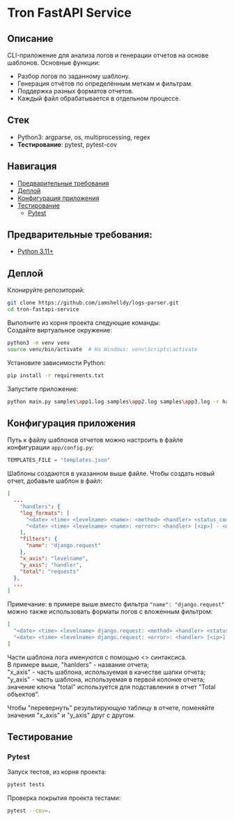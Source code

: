 # Tron FastAPI Service

## Описание
CLI-приложение для анализа логов и генерации отчетов на основе шаблонов. Основные функции:
* Разбор логов по заданному шаблону.
* Генерация отчётов по определённым меткам и фильтрам.
* Поддержка разных форматов отчетов.
* Каждый файл обрабатывается в отдельном процессе.

## Стек
* Python3: argparse, os, multiprocessing, regex
* **Тестирование**: pytest, pytest-cov

## Навигация
* [Предварительные требования](#предварительные-требования)
* [Деплой](#деплой)
* [Конфигурация приложения](#конфигурация-приложения)
* [Тестирование](#тестирование)
  * [Pytest](#pytest)

## Предварительные требования:
* [Python 3.11+](https://www.python.org/downloads/)

## Деплой
Клонируйте репозиторий:

```bash
git clone https://github.com/iamshelldy/logs-parser.git
cd tron-fastapi-service
```

Выполните из корня проекта следующие команды:\
Создайте виртуальное окружение:
```bash
python3 -m venv venv  
source venv/bin/activate  # На Windows: venv\Scripts\activate  
```
Установите зависимости Python:
```bash
pip install -r requirements.txt
```
Запустите приложение:
```bash
python main.py samples\app1.log samples\app2.log samples\app3.log -r handlers
```

## Конфигурация приложения
Путь к файлу шаблонов отчетов можно настроить в файле конфигурации `app/config.py`:
```python
TEMPLATES_FILE = "templates.json"
```
Шаблоны создаются в указанном выше файле.
Чтобы создать новый отчет, добавьте шаблон в файл:
```json
[
  ...
    "handlers": {
    "log_formats": [
      "<date> <time> <levelname> <name>: <method> <handler> <status_code> <status> [<ip>]",
      "<date> <time> <levelname> <name>: <error>: <handler> [<ip>] - <description>"
    ],
    "filters": {
      "name": "django.request"
    },
    "x_axis": "levelname",
    "y_axis": "handler",
    "total": "requests"
  },
  ...
]
```
Примечание: в примере выше вместо фильтра ```"name": "django.request"``` можно также использовать форматы логов с вложенным фильтром:
```json
[
  "<date> <time> <levelname> django.request: <method> <handler> <status_code> <status> [<ip>]",
  "<date> <time> <levelname> django.request: <error>: <handler> [<ip>] - <description>"
]
```
Части шаблона лога именуются с помощью <> синтаксиса.\
В примере выше, "hanlders" - название отчета;\
"x_axis" - часть шаблона, используемая в качестве шапки отчета;\
"y_axis" - часть шаблона, используемая в первой колонке отчета;\
значение ключа "total" используется для подставления в отчет "Total объектов".

Чтобы "перевернуть" результирующую таблицу в отчете, поменяйте значения "x_axis" и "y_axis" друг с другом.

## Тестирование

### Pytest
Запуск тестов, из корня проекта:
```bash
pytest tests
```
Проверка покрытия проекта тестами:
```bash
pytest --cov=.
```
